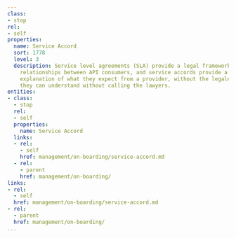 ```yaml
---
class:
- stop
rel:
- self
properties:
  name: Service Accord
  sort: 1778
  level: 3
  description: Service level agreements (SLA) provide a legal framework managing the
    relationships between API consumers, and service accords provide a plain english
    explanation of what they expect from a provider, without the legaleze, in a format
    they can understand without calling the lawyers.
entities:
- class:
  - stop
  rel:
  - self
  properties:
    name: Service Accord
  links:
  - rel:
    - self
    href: management/on-boarding/service-accord.md
  - rel:
    - parent
    href: management/on-boarding/
links:
- rel:
  - self
  href: management/on-boarding/service-accord.md
- rel:
  - parent
  href: management/on-boarding/
...
```

